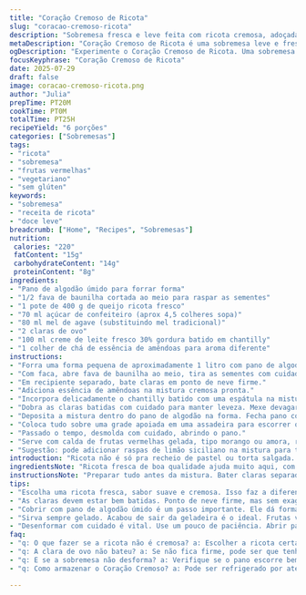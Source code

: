 ```yaml
---
title: "Coração Cremoso de Ricota"
slug: "coracao-cremoso-ricota"
description: "Sobremesa fresca e leve feita com ricota cremosa, adoçada com agave e açúcar de confeiteiro. Claras batidas e creme fresco incorporam delicadeza, tudo envolto em pano de algodão para escorrer. Um toque de essência de amêndoas substitui a baunilha, dando um aroma diferente. Servido com calda de frutas vermelhas para finalizar. Tempo total inclui refrigeração quase um dia. Tradicionalmente, receita de textura aerada e sabor suave, sem glúten, sem nozes, e totalmente vegetariana."
metaDescription: "Coração Cremoso de Ricota é uma sobremesa leve e fresca, perfeita para dias quentes. Delicada e saborosa, surpreende com calda de frutas vermelhas."
ogDescription: "Experimente o Coração Cremoso de Ricota. Uma sobremesa leve e fresca, perfeita com calda de frutas vermelhas. Ideal para seus dias quentes."
focusKeyphrase: "Coração Cremoso de Ricota"
date: 2025-07-29
draft: false
image: coracao-cremoso-ricota.png
author: "Julia"
prepTime: PT20M
cookTime: PT0M
totalTime: PT25H
recipeYield: "6 porções"
categories: ["Sobremesas"]
tags:
- "ricota"
- "sobremesa"
- "frutas vermelhas"
- "vegetariano"
- "sem glúten"
keywords:
- "sobremesa"
- "receita de ricota"
- "doce leve"
breadcrumb: ["Home", "Recipes", "Sobremesas"]
nutrition: 
 calories: "220"
 fatContent: "15g"
 carbohydrateContent: "14g"
 proteinContent: "8g"
ingredients:
- "Pano de algodão úmido para forrar forma"
- "1/2 fava de baunilha cortada ao meio para raspar as sementes"
- "1 pote de 400 g de queijo ricota fresco"
- "70 ml açúcar de confeiteiro (aprox 4,5 colheres sopa)"
- "80 ml mel de agave (substituindo mel tradicional)"
- "2 claras de ovo"
- "100 ml creme de leite fresco 30% gordura batido em chantilly"
- "1 colher de chá de essência de amêndoas para aroma diferente"
instructions:
- "Forra uma forma pequena de aproximadamente 1 litro com pano de algodão úmido, deixando sobra sobrando para fechar depois."
- "Com faca, abre fava de baunilha ao meio, tira as sementes com cuidado. Mistura sementes com ricota, açúcar de confeiteiro e mel de agave no liquidificador até ficar homogêneo e cremoso."
- "Em recipiente separado, bate claras em ponto de neve firme."
- "Adiciona essência de amêndoas na mistura cremosa pronta."
- "Incorpora delicadamente o chantilly batido com uma espátula na mistura cremosa."
- "Dobra as claras batidas com cuidado para manter leveza. Mexe devagar, com paciência."
- "Deposita a mistura dentro do pano de algodão na forma. Fecha pano cobrindo a preparação e pressiona um pouco para formar um coração compacto."
- "Coloca tudo sobre uma grade apoiada em uma assadeira para escorrer o excesso. Leva para geladeira por cerca de 23 a 25 horas, pra firmar e perder líquido."
- "Passado o tempo, desmolda com cuidado, abrindo o pano."
- "Serve com calda de frutas vermelhas gelada, tipo morango ou amora, realçando o sabor ácido."
- "Sugestão: pode adicionar raspas de limão siciliano na mistura para toque cítrico."
introduction: "Ricota não é só pra recheio de pastel ou torta salgada. Quando bate com açúcar e um toque de mel, vira coisa fina e leve. Claras batidas entram pra deixar tudo mais aerado, quase uma nuvem cremosa. O pano de algodão? Método antigo, escorre o excesso, dá forma. Esquece liquidificador e processador pro final. Só o começo pra integrar sabores. A baunilha tradicional deu espaço pra essência de amêndoas, diferente, cheiroso. Uma sobremesa que pede calma, espera do gelar. No Brasil, combina demais com calda de frutas vermelhas – fresquinha, ácida, cortando o doce. Serve gelada, num dia quente, quentinho de cozinha antiga. Claro, sem glúten, sem nozes, para todos."
ingredientsNote: "Ricota fresca de boa qualidade ajuda muito aqui, com sabor suave e textura cremosa. Azedar queijo não dá certo, precisa ser delicado. O açúcar de confeiteiro dissolve fácil, usa menos que açúcar comum pra não pesar. O mel foi trocado por mel de agave, menos doce e mais natural, com toque sutil. Essência de amêndoas muda o aroma, mas pode ser retirada ou substituída pela tradicional baunilha. Claras precisam estar firmes, mas sem exagero pra não perderem volume. Creme fresco, bem gelado, batido em ponto de chantilly fornece ar e leveza, indispensável pra textura final. Pano de algodão úmido fecha o formato e ajuda no escorrimento do soro, receita antiga, tradicional, surpreendente no resultado final."
instructionsNote: "Preparar tudo antes da mistura. Bater claras separadas e creme em chantilly permite incorporar ar sem perder textura. Misturar tudo com calma é essencial, sem pressa para não perder a leveza. Uso do pano pode parecer estranho, mas é garantia de textura firme e aveludada, sem ficar aguado. O tempo de geladeira varia, vamos uns 23 a 25 horas para firmar bem. Desenformar com cuidado pra não quebrar. Servir sempre gelado, com acompanhamento ácido que corta a doçura e refresca. Pode ser calda de frutas tartaruga, suco de laranja concentrado ou simplesmente frutas frescas. Uma sobremesa que joga com texturas, aromas diferentes e muita simplicidade aparente. Ver e sentir o gosto vão além da receita."
tips:
- "Escolha uma ricota fresca, sabor suave e cremosa. Isso faz a diferença. A textura é fundamental. Ao misturar, faça devagar. Não pressa. Você quer ar. Use açúcar de confeiteiro, dissolve bem. Mais fino. Menos peso na mistura. Mel de agave é menos doce. Sutil. Ajuda a balancear a doçura."
- "As claras devem estar bem batidas. Ponto de neve firme, mas sem exagero. Isso é crucial para leveza. Nenhuma claudicação. O creme precisa ser fresco, gelado. Batido em chantilly leve. Mistura com calma, e sempre gentilmente. Evite batidas bruscas, ar se vai."
- "Cobrir com pano de algodão úmido é um passo importante. Ele dá forma, escorre excesso, não fica aguado. Método antigo, mas funciona. Deixe descansar na geladeira. 23 a 25 horas é o ideal. Não tenha pressa. Armazenagem bem gelada é fundamental."
- "Sirva sempre gelado. Acabou de sair da geladeira é o ideal. Frutas vermelhas são a combinação perfeita. Cortam doçura e equilibram. Morangos, amoras, blackberry. Use calda ou apenas frutas. Limão siciliano é uma ideia. Raspas traz frescor."
- "Desenformar com cuidado é vital. Use um pouco de paciência. Abrir pano bem devagar. Não quebre o formato. A aparência conta muito. Pode ser servido em porções individuais. Com frutas para enfeitar, fica lindo. Cuidado com o excesso de calda."
faq:
- "q: O que fazer se a ricota não é cremosa? a: Escolher a ricota certa é fundamental. Fresca, não seca. Consistência leve. Se muito firme, pode não dar certo. Tente um pouco de leite na mistura. Ou um pouco mais de creme."
- "q: A clara de ovo não bateu? a: Se não fica firme, pode ser que tenha gema junto. Ou a tigela estava suja. Necessário que tudo esteja limpo. Para clara ter volume. Se não funcionar, outra opção é usar claras pasteurizadas."
- "q: E se a sobremesa não desforma? a: Verifique se o pano escorre bem. Se não tem excesso de líquido. Geladeira sempre fria. Desenformar devagar. Em caso de dificuldades, aquecer ligeiramente a forma. Fica mais fácil."
- "q: Como armazenar o Coração Cremoso? a: Pode ser refrigerado por até três dias. Cobrir bem para não ressecar. Se quiser congelar, vá em porções. Não ficar muito tempo. Pode perder textura então. Melhor nas primeiras 48 horas."

---
```

